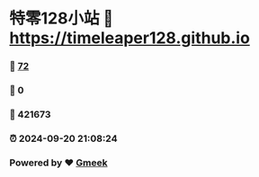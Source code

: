 # 特零128小站 :link: https://timeleaper128.github.io 
### :page_facing_up: [72](https://timeleaper128.github.io/tag.html) 
### :speech_balloon: 0 
### :hibiscus: 421673 
### :alarm_clock: 2024-09-20 21:08:24 
### Powered by :heart: [Gmeek](https://github.com/Meekdai/Gmeek)
